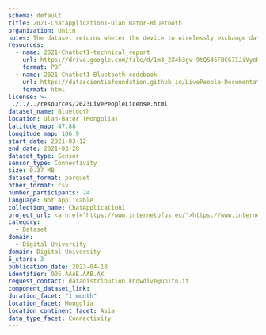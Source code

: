```yaml
---
schema: default
title: 2021-ChatApplication1-Ulan Bator-Bluetooth
organization: Unitn
notes: The dataset returns wheter the device to wirelessly exchange data with other Bluetooth devices. The dataset was collected as part of the WeNet project, a Horizon 2020 funded project that aims at developing a diversity-aware, machine-mediated paradigm for social interactions.
resources:
  - name: 2021-Chatbot1-technical_report
    url: https://drive.google.com/file/d/1m3_2X4b3gv-9tQS45FBCG7IJiVyeHgW3/view?usp=sharing
    format: PDF
  - name: 2021-Chatbot1-Bluetooth-codebook
    url: https://datascientiafoundation.github.io/LivePeople-Documentation/2021-Chatbot1/2021_CH1_bluetoothnormalevent.html
    format: html
license: >-
 ./../../resources/2023LivePeopleLicense.html
dataset_name: Bluetooth
location: Ulan-Bator (Mongolia)
latitude_map: 47.88
longitude_map: 106.9
start_date: 2021-03-12
end_date: 2021-03-28
dataset_type: Sensor
sensor_type: Connectivity
size: 0.37 MB
dataset_format: parquet
other_format: csv
number_participants: 24
language: Not Applicable
collection_name: ChatApplication1
project_url: <a href="https://www.internetofus.eu/">https://www.internetofus.eu/</a>
category: 
  - Dataset
domain: 
  - Digital University
domain: Digital University
5_stars: 3
publication_date: 2023-04-18
identifier: 005.AAAE.AAB.AK
request_contact: datadistribution.knowdive@unitn.it
component_dataset_link: 
duration_facet: "1 month"
location_facet: Mongolia
location_continent_facet: Asia
data_type_facet: Connectivity
---
```

